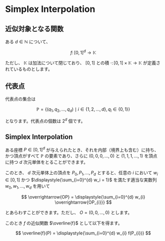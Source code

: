 # Simplex Interpolation

## 近似対象となる関数

ある $d \in \mathbb{N}$ について、

$$
f \colon [0,1]^d \rightarrow \mathbb{K}
$$

ただし、 $\mathbb{K}$ は加法について閉じており、 $[0,1]$ との積 $\cdot \colon [0,1] \times \mathbb{K} \rightarrow \mathbb{K}$ が定義されているものとします。

## 代表点

代表点の集合は

$$
\mathbb{P} = \lbrace (q_{1}, q_{2}, \dots, q_{d}) \mid i \in \lbrace 1, 2, \dots, d\rbrace, q_{i} \in \lbrace 0, 1\rbrace \rbrace
$$

となります。代表点の個数は $2^{d}$ 個です。

## Simplex Interpolation

ある座標 $P \in [0,1]^{d}$ が与えられたとき、それを内部（境界上も含む）に持ち、かつ頂点がすべて $\mathbb{P}$ の要素であり、さらに $(0, 0, 0, \dots, 0)$ と $(1, 1, 1, \dots, 1)$ を頂点に持つ $d$ 次元単体をとることができます。

このとき、 $d$ 次元単体上の頂点を $P_{0}, P_{1}, \dots, P_{d}$ とすると、任意の $i$ において $w_{i} \in [0, 1]$ かつ $\displaystyle{\sum_{i=0}^{d} w_i = 1}$ を満たす適当な実数列 $w_{0}, w_{1}, \dots, w_{d}$ を用いて

$$
\overrightarrow{OP} = \displaystyle{\sum_{i=0}^{d} w_{i} \overrightarrow{OP_{i}}}
$$

とあらわすことができます。ただし、 $O = (0, 0, \dots, 0)$ とします。

このとき $f$ の近似関数 $\overline{f}$ として以下を得ます。

$$
\overline{f}(P) = \displaystyle{\sum_{i=0}^{d} w_{i} f(P_{i})}
$$

